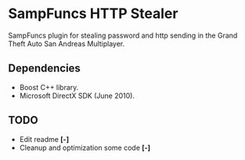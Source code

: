 # SampFuncs HTTP Stealer

SampFuncs plugin for stealing password and http sending in the Grand Theft Auto San Andreas Multiplayer. <br>

## Dependencies
- Boost C++ library. <br>
- Microsoft DirectX SDK (June 2010).

## TODO
* Edit readme <b>[-]</b>
* Cleanup and optimization some code <b>[-]</b>
